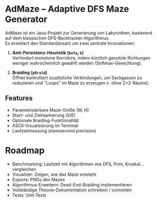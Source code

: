 # AdMaze – Adaptive DFS Maze Generator

AdMaze ist ein Java-Projekt zur Generierung von Labyrinthen, basierend auf dem klassischen DFS-Backtracker-Algorithmus.  
Es erweitert den Standardansatz um zwei zentrale Innovationen:

1. **Anti-Persistenz-Heuristik (`beta`, `k`)**  
   Verhindert monotone Korridore, indem kürzlich genutzte Richtungen weniger wahrscheinlich gewählt werden (Softmax-Gewichtung).

2. **Braiding (`pBraid`)**  
   Öffnet kontrolliert zusätzliche Verbindungen, um Sackgassen zu reduzieren und "Loops" im Maze zu erzeugen (– ohne 2×2-Räume).

## Features
- Parametrisierbare Maze-Größe (W, H)
- Start- und Zielmarkierung (S/E)
- Optionale Braiding-Funktionalität
- ASCII-Visualisierung im Terminal
- Laufzeitmessung (nanosecond precision)

# Roadmap
- Benchmarking: Laufzeit mit Algorithmen wie DFS, Prim, Kruskal... vergleichen
- Visualizer: Zeigen, wie das Maze entsteht
- Exports: PNGs des Mazes
- Algorithmus-Erweitern: Dead-End-Braiding implementieren
- Vollständige Theorie-Dokumentation schreiben / commiten
- Tests: Unit-Tests